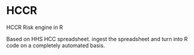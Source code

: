 # HCCR
HCCR Risk engine in R

Based on HHS HCC spreadsheet.  ingest the spreadsheet and turn into R code on a completely automated basis.
